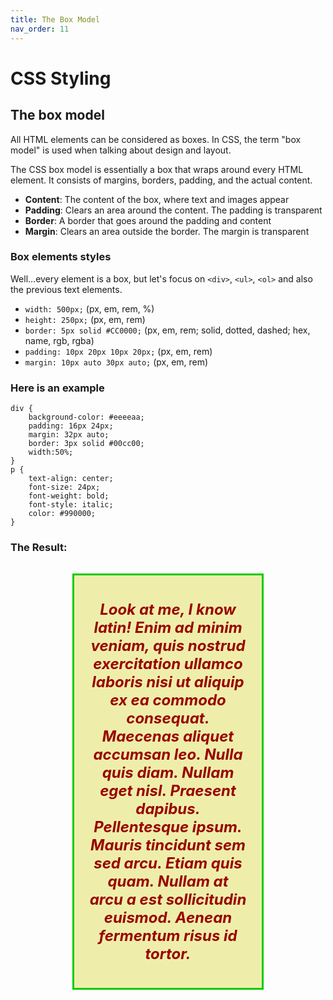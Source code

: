 ```yaml
---
title: The Box Model
nav_order: 11
---
```


# CSS Styling

## The box model

All HTML elements can be considered as boxes. In CSS, the term "box model" is used when talking about design and layout.

The CSS box model is essentially a box that wraps around every HTML element. It consists of margins, borders, padding, and the actual content.

- **Content**: The content of the box, where text and images appear
- **Padding**: Clears an area around the content. The padding is transparent
- **Border**: A border that goes around the padding and content
- **Margin**: Clears an area outside the border. The margin is transparent

### Box elements styles

Well...every element is a box, but let's focus on `<div>`, `<ul>`, `<ol>` and also the previous text elements.

- `width: 500px;` (px, em, rem, %)
- `height: 250px;` (px, em, rem)
- `border: 5px solid #CC0000;` (px, em, rem; solid, dotted, dashed; hex, name, rgb, rgba)
- `padding: 10px 20px 10px 20px;` (px, em, rem)
- `margin: 10px auto 30px auto;` (px, em, rem)

### Here is an example

```
div {
    background-color: #eeeeaa;
    padding: 16px 24px;
    margin: 32px auto;
    border: 3px solid #00cc00;
    width:50%;
}
p {
    text-align: center;
    font-size: 24px;
    font-weight: bold;
    font-style: italic;
    color: #990000;
}
```

### The Result:

<div style="background-color: #eeeeaa; padding: 16px 24px; margin: 32px auto; border: 3px solid #00cc00; width:50%;">
    <p style="text-align: center; font-size: 24px; font-weight: bold; font-style: italic; color: #990000;">Look at me, I
    know latin! Enim ad minim veniam, quis nostrud exercitation ullamco laboris nisi ut aliquip ex ea commodo consequat.
Maecenas aliquet accumsan leo. Nulla quis diam. Nullam eget nisl. Praesent dapibus. Pellentesque ipsum. Mauris tincidunt
sem sed arcu. Etiam quis quam. Nullam at arcu a est sollicitudin euismod. Aenean fermentum  risus id tortor.</p>
</div>

